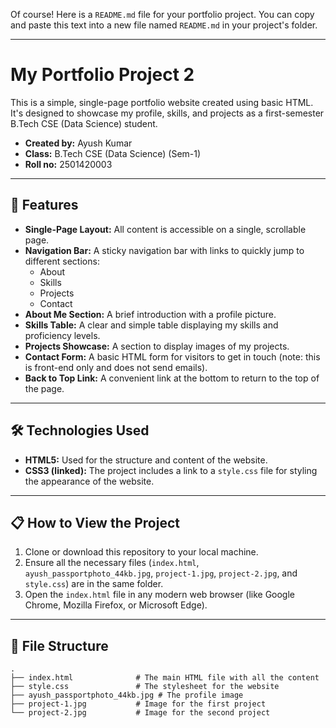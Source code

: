 Of course\! Here is a `README.md` file for your portfolio project. You can copy and paste this text into a new file named `README.md` in your project's folder.

-----

# My Portfolio Project 2

This is a simple, single-page portfolio website created using basic HTML. It's designed to showcase my profile, skills, and projects as a first-semester B.Tech CSE (Data Science) student.

  - **Created by:** Ayush Kumar
  - **Class:** B.Tech CSE (Data Science) (Sem-1)
  - **Roll no:** 2501420003

-----

## 🚀 Features

  * **Single-Page Layout:** All content is accessible on a single, scrollable page.
  * **Navigation Bar:** A sticky navigation bar with links to quickly jump to different sections:
      * About
      * Skills
      * Projects
      * Contact
  * **About Me Section:** A brief introduction with a profile picture.
  * **Skills Table:** A clear and simple table displaying my skills and proficiency levels.
  * **Projects Showcase:** A section to display images of my projects.
  * **Contact Form:** A basic HTML form for visitors to get in touch (note: this is front-end only and does not send emails).
  * **Back to Top Link:** A convenient link at the bottom to return to the top of the page.

-----

## 🛠️ Technologies Used

  * **HTML5:** Used for the structure and content of the website.
  * **CSS3 (linked):** The project includes a link to a `style.css` file for styling the appearance of the website.

-----

## 📋 How to View the Project

1.  Clone or download this repository to your local machine.
2.  Ensure all the necessary files (`index.html`, `ayush_passportphoto_44kb.jpg`, `project-1.jpg`, `project-2.jpg`, and `style.css`) are in the same folder.
3.  Open the `index.html` file in any modern web browser (like Google Chrome, Mozilla Firefox, or Microsoft Edge).

-----

## 📂 File Structure

```
.
├── index.html              # The main HTML file with all the content
├── style.css               # The stylesheet for the website
├── ayush_passportphoto_44kb.jpg # The profile image
├── project-1.jpg           # Image for the first project
└── project-2.jpg           # Image for the second project
```
